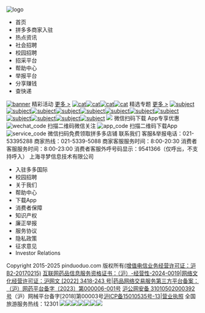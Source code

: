 ![logo](https://cdn.pinduoduo.com/upload/home/img/common/pdd_logo_v2.png)
  * 首页
  * 拼多多商家入驻
  * 热点资讯
  * 社会招聘
  * 校园招聘
  * 招采平台
  * 帮助中心
  * 举报平台
  * 分享赚钱
  * 查快递


[![banner](https://cdn.pinduoduo.com/upload/2020-12-14/7531b9a5-e242-4124-89df-254df0862ab5.jpg)](https://www.pinduoduo.com/home/download/)
精彩活动
[更多 >](https://www.pinduoduo.com/home/seckill/)
[![cat](https://cdn.pinduoduo.com/upload/home/img/index/seckill_v2.jpg)](https://www.pinduoduo.com/home/seckill)[![cat](https://cdn.pinduoduo.com/upload/home/img/index/sale_v2.jpg)](https://www.pinduoduo.com/home/sale)[![cat](https://cdn.pinduoduo.com/upload/home/img/index/supermarket_v2.jpg)](https://www.pinduoduo.com/home/supermarket)[![cat](https://cdn.pinduoduo.com/upload/home/img/index/download.jpg)](https://www.pinduoduo.com/home/download/)
精选专题
[更多 >](https://www.pinduoduo.com/home/girlclothes/)
[![subject](https://cdn.pinduoduo.com/upload/home/img/subject/girlclothes.jpg)](https://www.pinduoduo.com/home/girlclothes/)[![subject](https://cdn.pinduoduo.com/upload/home/img/subject/boyshirt.jpg)](https://www.pinduoduo.com/home/boyshirt/)[![subject](https://cdn.pinduoduo.com/upload/894b1103-7ddb-4a94-a472-9991353a7504.png)](https://www.pinduoduo.com/home/medical/)[![subject](https://cdn.pinduoduo.com/upload/home/img/subject/food.jpg)](https://www.pinduoduo.com/home/food/)[![subject](https://cdn.pinduoduo.com/upload/shoes.jpg)](https://www.pinduoduo.com/home/shoes/)[![subject](https://cdn.pinduoduo.com/upload/home/img/subject/home.jpg)](https://www.pinduoduo.com/home/home/)[![subject](https://cdn.pinduoduo.com/upload/official_website/6b1f700d-70c7-4f9f-890c-eb9f9ae68425.png)](https://www.pinduoduo.com/home/beauty/)[![subject](https://cdn.pinduoduo.com/upload/home/img/subject/3c.jpg)](https://www.pinduoduo.com/home/3c/)[![subject](https://cdn.pinduoduo.com/upload/home/img/subject/baby.jpg)](https://www.pinduoduo.com/home/baby/)[![subject](https://cdn.pinduoduo.com/upload/home/img/subject/furniture.jpg)](https://www.pinduoduo.com/home/furniture/)[![subject](https://cdn.pinduoduo.com/upload/home/img/subject/sports.jpg)](https://www.pinduoduo.com/home/sports/)[![subject](https://cdn.pinduoduo.com/upload/overseas.jpg)](https://www.pinduoduo.com/home/overseas/)
![](https://cdn.pinduoduo.com/upload/e48dac21-db3b-4801-b047-6f14d0805614.png.slim.png)
微信扫码下载
App专享优惠
![wechat_code](https://cdn.pinduoduo.com/upload/home/img/common/pdd_foot_wechat.png)
扫描二维码微信关注
![app_code](https://cdn.pinduoduo.com/upload/e48dac21-db3b-4801-b047-6f14d0805614.png.slim.png)
扫描二维码下载App
![service_code](https://cdn.pinduoduo.com/upload/home/img/common/pdd_foot_service.png)
微信扫码免费领取拼多多店铺
联系我们
客服&举报电话：021-53395288
商家热线：021-5339-5088
商家客服服务时间：8:00-20:30
消费者客服服务时间：8:00-23:00
消费者客服外呼号码显示：9541366（仅呼出，不支持呼入）
上海寻梦信息技术有限公司
  * 入驻多多国际
  * 校园招聘
  * 关于我们
  * 帮助中心
  * 下载App
  * 消费者保障
  * 知识产权
  * 廉正举报
  * 服务协议
  * 隐私政策
  * 征求意见
  * Investor Relations


Copyright 2015-2025 pinduoduo.com 版权所有[(增值电信业务经营许可证：沪B2-20170215)](https://beian.miit.gov.cn/)
[互联网药品信息服务资格证书：（沪）-经营性-2024-0019](https://cdn.pinduoduo.com/upload/official_website/2731c509-963a-43ed-82a4-56425d354dd2.jpg)|[网络文化经营许可证：沪网文 [2022] 3418-243 号](https://cdn.pinduoduo.com/upload/0ecbbe98-f68e-4fd0-8dfa-c6d150eba0fa.jpg)|[药品网络交易服务第三方平台备案：（沪）网药平台备字〔2023〕第000006-001号](https://cdn.pinduoduo.com/upload/official_website/bb85d69d-bfe1-4ba0-b0ee-433be63748be.jpg)
[沪公网安备 31010502000392号](http://www.beian.gov.cn/portal/registerSystemInfo?recordcode=31010502000392)（沪）网械平台备字[2018]第00003号[沪ICP备15010535号-13](https://beian.miit.gov.cn/)|[营业执照](https://cdn.pinduoduo.com/upload/official_website/d330f514-c03c-43b3-a665-145919474653.jpg)
全国旅游服务热线：12301
[![](https://cdn.pinduoduo.com/upload/home/img/common/wgxxjb_v2.png)](http://www.shjbzx.cn)[![](https://cdn.pinduoduo.com/upload/home/img/common/yhxxjb.jpg)](http://www.12377.cn)[![](https://cdn.pinduoduo.com/upload/home/img/common/pdd_food_trade_entry.jpg)](https://www.pinduoduo.com/home/food_trade/)[![](https://cdn.pinduoduo.com/upload/home/img/common/pdd_wangjing_tip.jpg)](https://www.pinduoduo.com/home/wangjing/)[![](https://cdn.pinduoduo.com/upload/home/img/common/pdd_foot_shop_comment.png)](https://scjgj.sh.gov.cn/)[![](https://cdn.pinduoduo.com/upload/04ff787e-10d4-4f9c-9ebc-97b7311535b3.png.slim.png)](https://www.nmpa.gov.cn/directory/web/nmpa/video/1688997836342023417.mp4)[![](https://cdn.pinduoduo.com/upload/b8d18a4e-798f-4002-b70b-189fa6a1f9e8.png.slim.png)](http://www.gov.cn/zhengce/content/2022-10/25/content_5721592.htm)
